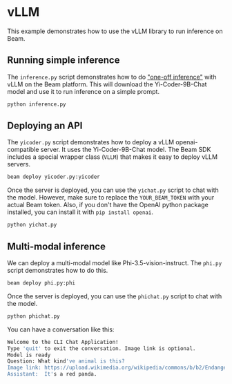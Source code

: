 # vLLM

This example demonstrates how to use the vLLM library to run inference on Beam. 

## Running simple inference
The `inference.py` script demonstrates how to do ["one-off inference"](https://docs.vllm.ai/en/latest/getting_started/examples/offline_inference.html) with vLLM on the Beam platform. This will download the Yi-Coder-9B-Chat model and use it to run inference on a simple prompt.

```bash
python inference.py
```

## Deploying an API

The `yicoder.py` script demonstrates how to deploy a vLLM openai-compatible server. It uses the Yi-Coder-9B-Chat model. The Beam SDK includes a special wrapper class (`VLLM`) that makes it easy to deploy vLLM servers.

```bash
beam deploy yicoder.py:yicoder
```

Once the server is deployed, you can use the `yichat.py` script to chat with the model. However, make sure to replace the `YOUR_BEAM_TOKEN` with your actual Beam token. Also, if you don't have the OpenAI python package installed, you can install it with `pip install openai`.

```bash
python yichat.py
```

## Multi-modal inference

We can deploy a multi-modal model like Phi-3.5-vision-instruct. The `phi.py` script demonstrates how to do this.

```bash
beam deploy phi.py:phi
```

Once the server is deployed, you can use the `phichat.py` script to chat with the model.

```bash
python phichat.py
```

You can have a conversation like this:

```bash
Welcome to the CLI Chat Application!
Type 'quit' to exit the conversation. Image link is optional.
Model is ready
Question: What kind've animal is this? 
Image link: https://upload.wikimedia.org/wikipedia/commons/b/b2/Endangered_Red_Panda.jpg
Assistant:  It's a red panda.
```